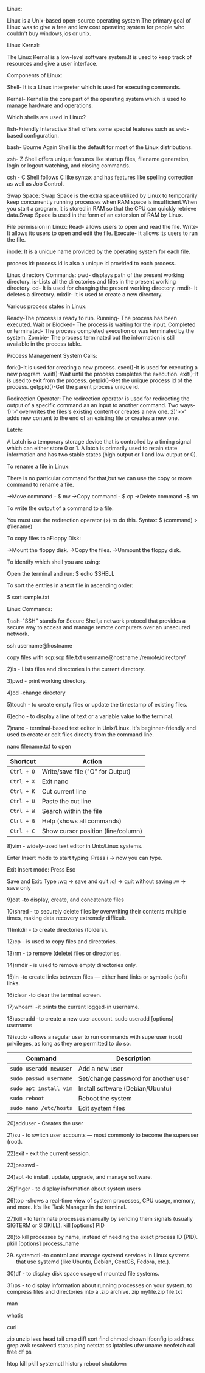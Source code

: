 Linux:

Linux is a Unix-based open-source operating system.The primary goal of Linux was to give a 
free and low cost operating system for people who couldn't buy windows,ios or unix.

Linux Kernal:

The Linux Kernal is a low-level software system.It is used to keep track of resources and
give a user interface.

Components of Linux:

Shell- It is a Linux interpreter which is used for executing commands.

Kernal- Kernal is the core part of the operating system which is used to manage hardware and
operations.

Which shells are used in Linux?

fish-Friendly Interactive Shell offers some special features such as web-based configuration.

bash- Bourne Again Shell is the default for most of the Linux distributions.

zsh- Z Shell offers unique features like startup files, filename generation, login or 
logout watching, and closing commands.

csh - C Shell follows C like syntax and has features like spelling correction as well as
Job Control.

Swap Space:
Swap Space is the extra space utilized by Linux to temporarily keep concurrently running 
processes when RAM space is insufficient.When you start a program, it is stored in RAM so that the
CPU can quickly retrieve data.Swap Space is used in the form of an extension of RAM by Linux.

File permission in Linux:
Read- allows users to open and read the file.
Write- It allows its users to open and edit the file.
Execute- It allows its users to run the file.

inode:
It is a unique name provided by the operating system for each file.

process id:
process id is also a unique id provided to each process.

Linux directory Commands:
pwd- displays path of the present working directory.
is-Lists all the directories and files in the present working directory.
cd- It is used for changing the present working directory.
rmdir- It deletes a directory.
mkdir- It is used to create a new directory.

Various process states in Linux:

Ready-The process is ready to run.
Running- The process has been executed.
Wait or Blocked- The process is waiting for the input.
Completed or terminated- The process completed execution or was terminated by the system.
Zombie- The process terminated but the information is still available in the process table.

Process Management System Calls:

fork()-It is used for creating a new process.
exec()-It is used for executing a new program.
wait()-Wait until the process completes the execution.
exit()-It is used to exit from the process.
getpid()-Get the unique process id of the process.
getppid()-Get the parent process unique id.

Redirection Operator:
The redirection operator is used for redirecting the output
of a specific command as an input to another command.
Two ways-
1)'>' overwrites the files's existing content or creates a new one.
2)'>>' adds new content to the end of an existing file or creates a new one.

Latch:

A Latch is a temporary storage device that is controlled by a timing signal
which can either store 0 or 1. A latch is primarily used to retain state information
and has two stable states (high output or 1 and low output or 0).

To rename a file in Linux:

There is no particular command for that,but we can use the copy or 
move command to rename a file.

->Move command - $ mv<oldname> <newname>
->Copy command - $ cp<oldname> <newname>
->Delete command -$ rm<oldname>

To write the output of a command to a file:

You must use the redirection operator (>) to do this.
Syntax: $ (command) > (filename)

To copy files to aFloppy Disk:

->Mount the floppy disk.
->Copy the files.
->Unmount the floppy disk.

To identify which shell you are using:

Open the terminal and run: $ echo $SHELL

To sort the entries in a text file in ascending order:

$ sort sample.txt

Linux Commands:

1)ssh-"SSH" stands for Secure Shell,a network protocol that provides 
a secure way to access and manage remote computers over an unsecured network.

ssh username@hostname

copy files with scp:scp file.txt username@hostname:/remote/directory/

2)ls -  Lists files and directories in the current directory.

3)pwd - print working directory.

4)cd -change directory

5)touch - to create empty files or update the timestamp of existing files.

6)echo - to display a line of text or a variable value to the terminal.

7)nano - terminal-based text editor in Unix/Linux. It's beginner-friendly 
and used to create or edit files directly from the command line.

nano filename.txt to open

| Shortcut   | Action                             |
| ---------- | ---------------------------------- |
| `Ctrl + O` | Write/save file ("O" for Output)   |
| `Ctrl + X` | Exit nano                          |
| `Ctrl + K` | Cut current line                   |
| `Ctrl + U` | Paste the cut line                 |
| `Ctrl + W` | Search within the file             |
| `Ctrl + G` | Help (shows all commands)          |
| `Ctrl + C` | Show cursor position (line/column) |

8)vim - widely-used text editor in Unix/Linux systems.

Enter Insert mode to start typing:
Press i → now you can type.

Exit Insert mode:
Press Esc

Save and Exit:
Type :wq → save and quit
:q! → quit without saving
:w → save only

9)cat -to display, create, and concatenate files

10)shred -  to securely delete files by 
overwriting their contents multiple times, making data recovery extremely difficult.

11)mkdir - to create directories (folders).

12)cp - is used to copy files and directories.

13)rm - to remove (delete) files or directories.

14)rmdir - is used to remove empty directories only.

15)ln -to create links between files — either hard links or symbolic (soft) links.

16)clear -to clear the terminal screen.

17)whoami -it prints the current logged-in username.

18)useradd -to create a new user account.
sudo useradd [options] username

19)sudo -allows a regular user to run commands with superuser (root) privileges, 
as long as they are permitted to do so.

| Command                | Description                          |
| ---------------------- | ------------------------------------ |
| `sudo useradd newuser` | Add a new user                       |
| `sudo passwd username` | Set/change password for another user |
| `sudo apt install vim` | Install software (Debian/Ubuntu)     |
| `sudo reboot`          | Reboot the system                    |
| `sudo nano /etc/hosts` | Edit system files                    |

20)adduser - Creates the user

21)su - to switch user accounts — most commonly to become the superuser (root).

22)exit - exit the current session.

23)passwd -

24)apt -to install, update, upgrade, and manage software.

25)finger - to display information about system users

26)top -shows a real-time view of system processes, CPU usage,
memory, and more. It’s like Task Manager in the terminal.

27)kill - to terminate processes manually by sending them signals (usually SIGTERM or SIGKILL).
kill [options] PID

28)to kill processes by name, instead of needing the exact process ID (PID).
pkill [options] process_name

29) systemctl -to control and manage systemd services in Linux systems that use 
systemd (like Ubuntu, Debian, CentOS, Fedora, etc.).

30)df - to display disk space usage of mounted file systems.

31)ps - to display information about running processes on your system.
to compress files and directories into a .zip archive.
zip myfile.zip file.txt


man

whatis

curl

zip
unzip
less
head
tail
cmp
diff
sort
find
chmod
chown
ifconfig
ip address
grep
awk
resolvectl status
ping
netstat
ss
iptables
ufw
uname
neofetch
cal
free
df
ps

htop
kill
pkill
systemctl
history
reboot
shutdown














